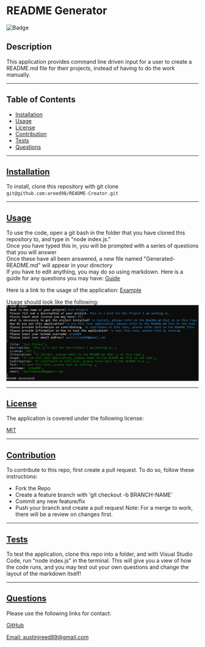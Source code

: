 
  # README Generator

  ![Badge](https://img.shields.io/badge/license-MIT-blue)
  ## Description

  This application provides command line driven input for a user to create a README.md file for their projects, instead of having to do the work manually.  

---
  ## Table of Contents

  * [Installation](#installation)
  * [Usage](#usage)
  * [License](#license)
  * [Contribution](#contribution)
  * [Tests](#tests)
  * [Questions](#questions)
---
  ## [Installation](#table-of-contents)

  To install, clone this repository with git clone `git@github.com:areed98/README-Creator.git`

---
  ## [Usage](#table-of-contents)

  To use the code, open a git bash in the folder that you have cloned this repository to, and type in "node index.js." <br/>
  Once you have typed this in, you will be prompted with a series of questions that you will answer <br/>
  Once these have all been answered, a new file named "Generated-README.md" will appear in your directory <br>
  If you have to edit anything, you may do so using markdown.  Here is a guide for any questions you may have: [Guide](https://www.markdownguide.org/)
  
  Here is a link to the usage of the application: [Example](https://drive.google.com/file/d/1kOwn0D9FOLBmemfbgkZlQpdgROVH1A-p/view?usp=sharing)
  
  Usage should look like the following:
  ![Example command line](./images/readme-generator3.png)

---
  ## [License](#table-of-contents)

  The application is covered under the following license:

  [MIT](https://choosealicense.com/licenses/MIT)

---
  ## [Contribution](#table-of-contents)

  To contribute to this repo, first create a pull request.
  To do so, follow these instructions:
  * Fork the Repo
  * Create a feature branch with 'git checkout -b BRANCH-NAME'
  * Commit any new feature/fix
  * Push your branch and create a pull request
  Note: For a merge to work, there will be a review on changes first.

---
  ## [Tests](#table-of-contents)

  To test the application, clone this repo into a folder, and with Visual Studio Code, run "node index.js" in the terminal.  This will give you a view of how the code runs, and you may test out your own questions and change the layout of the markdown itself!

---
  ## [Questions](#table-of-contents)

  Please use the following links for contact:

  [GitHub](https://github.com/areed98)

  [Email: austinjreed89@gmail.com](mailto:austinjreed89@gmail.com)
